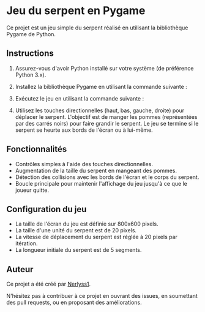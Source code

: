 # Jeu du serpent en Pygame

Ce projet est un jeu simple du serpent réalisé en utilisant la bibliothèque Pygame de Python.

## Instructions

1. Assurez-vous d'avoir Python installé sur votre système (de préférence Python 3.x).

2. Installez la bibliothèque Pygame en utilisant la commande suivante :


3. Exécutez le jeu en utilisant la commande suivante :


4. Utilisez les touches directionnelles (haut, bas, gauche, droite) pour déplacer le serpent. L'objectif est de manger les pommes (représentées par des carrés noirs) pour faire grandir le serpent. Le jeu se termine si le serpent se heurte aux bords de l'écran ou à lui-même.

## Fonctionnalités

- Contrôles simples à l'aide des touches directionnelles.
- Augmentation de la taille du serpent en mangeant des pommes.
- Détection des collisions avec les bords de l'écran et le corps du serpent.
- Boucle principale pour maintenir l'affichage du jeu jusqu'à ce que le joueur quitte.

## Configuration du jeu

- La taille de l'écran du jeu est définie sur 800x600 pixels.
- La taille d'une unité du serpent est de 20 pixels.
- La vitesse de déplacement du serpent est réglée à 20 pixels par itération.
- La longueur initiale du serpent est de 5 segments.

## Auteur

Ce projet a été créé par [Nerlyss1](https://github.com/Nerlyss1).

N'hésitez pas à contribuer à ce projet en ouvrant des issues, en soumettant des pull requests, ou en proposant des améliorations.

